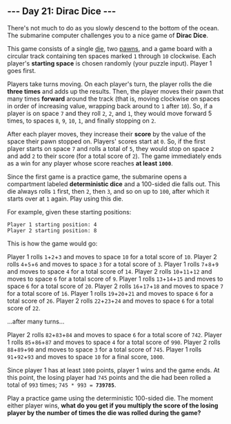 ## --- Day 21: Dirac Dice ---
There's not much to do as you slowly descend to the bottom of the ocean. The submarine computer challenges you to a nice game of **Dirac Dice**.

This game consists of a single [die](https://en.wikipedia.org/wiki/Dice), two [pawns](https://en.wikipedia.org/wiki/Glossary_of_board_games#piece), and a game board with a circular track containing ten spaces marked `1` through `10` clockwise. Each player's **starting space** is chosen randomly (your puzzle input). Player 1 goes first.

Players take turns moving. On each player's turn, the player rolls the die **three times** and adds up the results. Then, the player moves their pawn that many times **forward** around the track (that is, moving clockwise on spaces in order of increasing value, wrapping back around to `1` after `10`). So, if a player is on space `7` and they roll `2`, `2`, and `1`, they would move forward 5 times, to spaces `8`, `9`, `10`, `1`, and finally stopping on `2`.

After each player moves, they increase their **score** by the value of the space their pawn stopped on. Players' scores start at `0`. So, if the first player starts on space `7` and rolls a total of `5`, they would stop on space `2` and add `2` to their score (for a total score of `2`). The game immediately ends as a win for any player whose score reaches **at least `1000`**.

Since the first game is a practice game, the submarine opens a compartment labeled **deterministic dice** and a 100-sided die falls out. This die always rolls `1` first, then `2`, then `3`, and so on up to `100`, after which it starts over at `1` again. Play using this die.

For example, given these starting positions:

```
Player 1 starting position: 4
Player 2 starting position: 8
```

This is how the game would go:


Player 1 rolls `1`+`2`+`3` and moves to space `10` for a total score of `10`.
Player 2 rolls `4`+`5`+`6` and moves to space `3` for a total score of `3`.
Player 1 rolls `7`+`8`+`9` and moves to space `4` for a total score of `14`.
Player 2 rolls `10`+`11`+`12` and moves to space `6` for a total score of `9`.
Player 1 rolls `13`+`14`+`15` and moves to space `6` for a total score of `20`.
Player 2 rolls `16`+`17`+`18` and moves to space `7` for a total score of `16`.
Player 1 rolls `19`+`20`+`21` and moves to space `6` for a total score of `26`.
Player 2 rolls `22`+`23`+`24` and moves to space `6` for a total score of `22`.

...after many turns...


Player 2 rolls `82`+`83`+`84` and moves to space `6` for a total score of `742`.
Player 1 rolls `85`+`86`+`87` and moves to space `4` for a total score of `990`.
Player 2 rolls `88`+`89`+`90` and moves to space `3` for a total score of `745`.
Player 1 rolls `91`+`92`+`93` and moves to space `10` for a final score, `1000`.

Since player 1 has at least `1000` points, player 1 wins and the game ends. At this point, the losing player had `745` points and the die had been rolled a total of `993` times; <code>745 * 993 = <b>739785</b></code>.

Play a practice game using the deterministic 100-sided die. The moment either player wins, **what do you get if you multiply the score of the losing player by the number of times the die was rolled during the game?**


